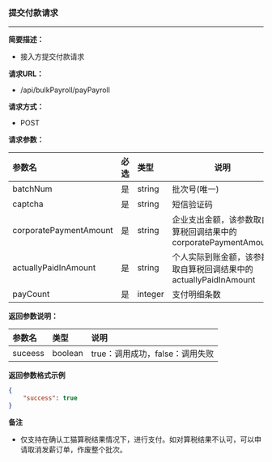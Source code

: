 ### 提交付款请求

---

**简要描述：**

* 接入方提交付款请求

**请求URL：**

* /api/bulkPayroll/payPayroll

**请求方式：**

* POST 

**请求参数：**

| 参数名 | 必选 | 类型 | 说明 |
| :--- | :--- | :--- | --- |
| batchNum | 是 | string | 批次号\(唯一\) |
| captcha | 是 | string | 短信验证码 |
| corporatePaymentAmount | 是 | string | 企业支出金额，该参数取自算税回调结果中的corporatePaymentAmount |
| actuallyPaidInAmount | 是 | string | 个人实际到账金额，该参数取自算税回调结果中的actuallyPaidInAmount |
| payCount | 是 | integer | 支付明细条数 |

**返回参数说明：**

| 参数名 | 类型 | 说明 |
| :--- | :--- | :--- |
| suceess | boolean | true：调用成功，false：调用失败 |

**返回参数格式示例**

```json
{
    "success": true
}
```

**备注**

* 仅支持在确认工猫算税结果情况下，进行支付。如对算税结果不认可，可以申请取消发薪订单，作废整个批次。



